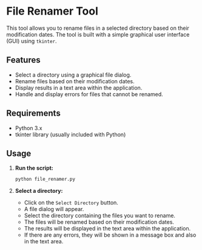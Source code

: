 # File Renamer Tool

This tool allows you to rename files in a selected directory based on their modification dates. The tool is built with a simple graphical user interface (GUI) using `tkinter`.

## Features

- Select a directory using a graphical file dialog.
- Rename files based on their modification dates.
- Display results in a text area within the application.
- Handle and display errors for files that cannot be renamed.

## Requirements

- Python 3.x
- tkinter library (usually included with Python)

## Usage

1. **Run the script:**
    ```bash
    python file_renamer.py
    ```

2. **Select a directory:**
    - Click on the `Select Directory` button.
    - A file dialog will appear.
    - Select the directory containing the files you want to rename.
    - The files will be renamed based on their modification dates.
    - The results will be displayed in the text area within the application.
    - If there are any errors, they will be shown in a message box and also in the text area.
